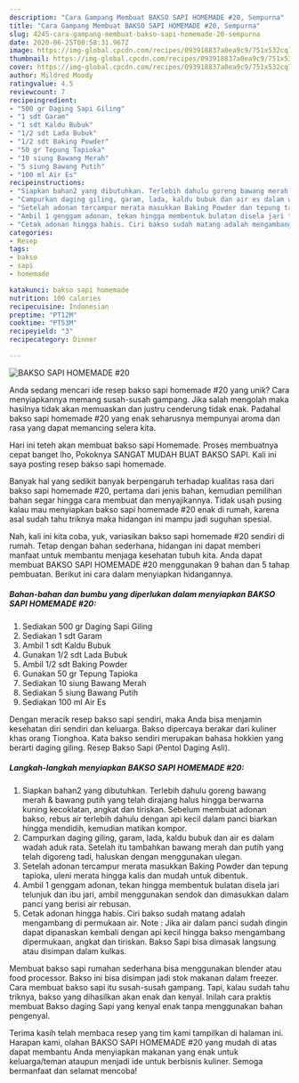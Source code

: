```yaml
---
description: "Cara Gampang Membuat BAKSO SAPI HOMEMADE #20, Sempurna"
title: "Cara Gampang Membuat BAKSO SAPI HOMEMADE #20, Sempurna"
slug: 4245-cara-gampang-membuat-bakso-sapi-homemade-20-sempurna
date: 2020-06-25T00:58:31.967Z
image: https://img-global.cpcdn.com/recipes/093918837a0ea9c9/751x532cq70/bakso-sapi-homemade-20-foto-resep-utama.jpg
thumbnail: https://img-global.cpcdn.com/recipes/093918837a0ea9c9/751x532cq70/bakso-sapi-homemade-20-foto-resep-utama.jpg
cover: https://img-global.cpcdn.com/recipes/093918837a0ea9c9/751x532cq70/bakso-sapi-homemade-20-foto-resep-utama.jpg
author: Mildred Moody
ratingvalue: 4.5
reviewcount: 7
recipeingredient:
- "500 gr Daging Sapi Giling"
- "1 sdt Garam"
- "1 sdt Kaldu Bubuk"
- "1/2 sdt Lada Bubuk"
- "1/2 sdt Baking Powder"
- "50 gr Tepung Tapioka"
- "10 siung Bawang Merah"
- "5 siung Bawang Putih"
- "100 ml Air Es"
recipeinstructions:
- "Siapkan bahan2 yang dibutuhkan. Terlebih dahulu goreng bawang merah &amp; bawang putih yang telah dirajang halus hingga berwarna kuning kecoklatan, angkat dan tiriskan. Sebelum membuat adonan bakso, rebus air terlebih dahulu dengan api kecil dalam panci biarkan hingga mendidih, kemudian matikan kompor."
- "Campurkan daging giling, garam, lada, kaldu bubuk dan air es dalam wadah aduk rata. Setelah itu tambahkan bawang merah dan putih yang telah digoreng tadi, haluskan dengan menggunakan ulegan."
- "Setelah adonan tercampur merata masukkan Baking Powder dan tepung tapioka, uleni merata hingga kalis dan mudah untuk dibentuk."
- "Ambil 1 genggam adonan, tekan hingga membentuk bulatan disela jari telunjuk dan ibu jari, ambil menggunakan sendok dan dimasukkan dalam panci yang berisi air rebusan."
- "Cetak adonan hingga habis. Ciri bakso sudah matang adalah mengambang di permukaan air. Note : Jika air dalam panci sudah dingin dapat dipanaskan kembali dengan api kecil hingga bakso mengambang dipermukaan, angkat dan tiriskan. Bakso Sapi bisa dimasak langsung atau disimpan dalam kulkas."
categories:
- Resep
tags:
- bakso
- sapi
- homemade

katakunci: bakso sapi homemade 
nutrition: 100 calories
recipecuisine: Indonesian
preptime: "PT12M"
cooktime: "PT53M"
recipeyield: "3"
recipecategory: Dinner

---
```



![BAKSO SAPI HOMEMADE #20](https://img-global.cpcdn.com/recipes/093918837a0ea9c9/751x532cq70/bakso-sapi-homemade-20-foto-resep-utama.jpg)

Anda sedang mencari ide resep bakso sapi homemade #20 yang unik? Cara menyiapkannya memang susah-susah gampang. Jika salah mengolah maka hasilnya tidak akan memuaskan dan justru cenderung tidak enak. Padahal bakso sapi homemade #20 yang enak seharusnya mempunyai aroma dan rasa yang dapat memancing selera kita.

Hari ini teteh akan membuat bakso sapi Homemade. Proses membuatnya cepat banget lho, Pokoknya SANGAT MUDAH BUAT BAKSO SAPI. Kali ini saya posting resep bakso sapi homemade.

Banyak hal yang sedikit banyak berpengaruh terhadap kualitas rasa dari bakso sapi homemade #20, pertama dari jenis bahan, kemudian pemilihan bahan segar hingga cara membuat dan menyajikannya. Tidak usah pusing kalau mau menyiapkan bakso sapi homemade #20 enak di rumah, karena asal sudah tahu triknya maka hidangan ini mampu jadi suguhan spesial.


Nah, kali ini kita coba, yuk, variasikan bakso sapi homemade #20 sendiri di rumah. Tetap dengan bahan sederhana, hidangan ini dapat memberi manfaat untuk membantu menjaga kesehatan tubuh kita. Anda dapat membuat BAKSO SAPI HOMEMADE #20 menggunakan 9 bahan dan 5 tahap pembuatan. Berikut ini cara dalam menyiapkan hidangannya.

<!--inarticleads1-->

##### Bahan-bahan dan bumbu yang diperlukan dalam menyiapkan BAKSO SAPI HOMEMADE #20:

1. Sediakan 500 gr Daging Sapi Giling
1. Sediakan 1 sdt Garam
1. Ambil 1 sdt Kaldu Bubuk
1. Gunakan 1/2 sdt Lada Bubuk
1. Ambil 1/2 sdt Baking Powder
1. Gunakan 50 gr Tepung Tapioka
1. Sediakan 10 siung Bawang Merah
1. Sediakan 5 siung Bawang Putih
1. Sediakan 100 ml Air Es


Dengan meracik resep bakso sapi sendiri, maka Anda bisa menjamin kesehatan diri sendiri dan keluarga. Bakso dipercaya berakar dari kuliner khas orang Tionghoa. Kata bakso sendiri merupakan bahasa hokkien yang berarti daging giling. Resep Bakso Sapi (Pentol Daging Asli). 

<!--inarticleads2-->

##### Langkah-langkah menyiapkan BAKSO SAPI HOMEMADE #20:

1. Siapkan bahan2 yang dibutuhkan. Terlebih dahulu goreng bawang merah &amp; bawang putih yang telah dirajang halus hingga berwarna kuning kecoklatan, angkat dan tiriskan. Sebelum membuat adonan bakso, rebus air terlebih dahulu dengan api kecil dalam panci biarkan hingga mendidih, kemudian matikan kompor.
1. Campurkan daging giling, garam, lada, kaldu bubuk dan air es dalam wadah aduk rata. Setelah itu tambahkan bawang merah dan putih yang telah digoreng tadi, haluskan dengan menggunakan ulegan.
1. Setelah adonan tercampur merata masukkan Baking Powder dan tepung tapioka, uleni merata hingga kalis dan mudah untuk dibentuk.
1. Ambil 1 genggam adonan, tekan hingga membentuk bulatan disela jari telunjuk dan ibu jari, ambil menggunakan sendok dan dimasukkan dalam panci yang berisi air rebusan.
1. Cetak adonan hingga habis. Ciri bakso sudah matang adalah mengambang di permukaan air. Note : Jika air dalam panci sudah dingin dapat dipanaskan kembali dengan api kecil hingga bakso mengambang dipermukaan, angkat dan tiriskan. Bakso Sapi bisa dimasak langsung atau disimpan dalam kulkas.


Membuat bakso sapi rumahan sederhana bisa menggunakan blender atau food processor. Bakso ini bisa disimpan jadi stok makanan dalam freezer. Cara membuat bakso sapi itu susah-susah gampang. Tapi, kalau sudah tahu triknya, bakso yang dihasilkan akan enak dan kenyal. Inilah cara praktis membuat Bakso daging Sapi yang kenyal enak tanpa menggunakan bahan pengenyal. 

Terima kasih telah membaca resep yang tim kami tampilkan di halaman ini. Harapan kami, olahan BAKSO SAPI HOMEMADE #20 yang mudah di atas dapat membantu Anda menyiapkan makanan yang enak untuk keluarga/teman ataupun menjadi ide untuk berbisnis kuliner. Semoga bermanfaat dan selamat mencoba!
